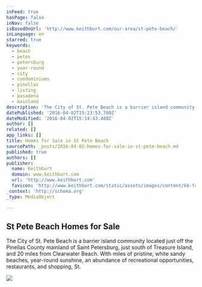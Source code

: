 ```yaml
---
inFeed: true
hasPage: false
inNav: false
isBasedOnUrl: 'http://www.keithburt.com/our-area/st-pete-beach/'
inLanguage: en
starred: true
keywords:
  - beach
  - petes
  - petersburg
  - year-round
  - city
  - condominiums
  - pinellas
  - listing
  - pasadena
  - mainland
description: 'The City of St. Pete Beach is a barrier island community located just off the Pinellas County mainland of Saint Petersburg, just south of Treasure Island, and 20 miles from Clearwater Beach. With miles of pristine, white sandy beaches, year-round sunshine, an abundance of recreational opportunities, restaurants, and shopping, St.'
datePublished: '2016-04-02T15:23:53.760Z'
dateModified: '2016-04-02T15:14:43.480Z'
author: []
related: []
app_links: []
title: Homes for Sale in St Pete Beach
sourcePath: _posts/2016-04-02-homes-for-sale-in-st-pete-beach.md
published: true
authors: []
publisher:
  name: Keithburt
  domain: www.keithburt.com
  url: 'http://www.keithburt.com'
  favicon: 'http://www.keithburt.com/static/assets/images/content/kb-favicon.png'
_context: 'http://schema.org'
_type: MediaObject

---
```

<article style=""><h1>St Pete Beach Homes for Sale</h1><p>The City of St. Pete Beach is a barrier island community located just off the Pinellas County mainland of Saint Petersburg, just south of Treasure Island, and 20 miles from Clearwater Beach. With miles of pristine, white sandy beaches, year-round sunshine, an abundance of recreational opportunities, restaurants, and shopping, St.</p><img src="https://s3-us-west-2.amazonaws.com/the-grid-img/p/9d934264ffbeb6e6a0e75725d14daea731ae5987.jpg" /></article>